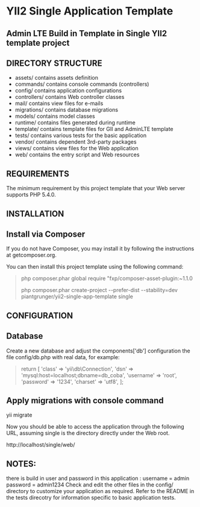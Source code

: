 YII2 Single Application Template 
=================================
Admin LTE Build in Template in Single YII2 template project
--------------------------------------------------------------


DIRECTORY STRUCTURE
---------------------

-  assets/             contains assets definition
-  commands/           contains console commands (controllers)
-  config/             contains application configurations
-  controllers/        contains Web controller classes
-  mail/               contains view files for e-mails
-  migrations/         contains database migrations
-  models/             contains model classes
-  runtime/            contains files generated during runtime
-  template/           contains  template files for GII and AdminLTE template
-  tests/              contains various tests for the basic application
-  vendor/             contains dependent 3rd-party packages
-  views/              contains view files for the Web application
-  web/                contains the entry script and Web resources

REQUIREMENTS
------------
The minimum requirement by this project template that your Web server supports PHP 5.4.0.

INSTALLATION
---------------


Install via Composer
--------------------

If you do not have Composer, you may install it by following the instructions at getcomposer.org.

You can then install this project template using the following command:

>php composer.phar global require "fxp/composer-asset-plugin:~1.1.0
>
>php composer.phar create-project --prefer-dist --stability=dev piantgrunger/yii2-single-app-template single

CONFIGURATION
--------------
Database
--------

Create a new database and adjust the components['db'] configuration the file config/db.php with real data, for example:

>return [
   > 'class' => 'yii\db\Connection',
   > 'dsn' => 'mysql:host=localhost;dbname=db_coba',
   > 'username' => 'root',
   > 'password' => '1234',
   > 'charset' => 'utf8',
];

Apply migrations with console command
---------------------------------------

yii migrate

Now you should be able to access the application through the following URL, assuming single is the directory directly under the Web root.

http://localhost/single/web/


NOTES:
------

 there is build in user and password in this application : username = admin password = admin1234
Check and edit the other files in the config/ directory to customize your application as required.
Refer to the README in the tests direcotry for information specific to basic application tests.



